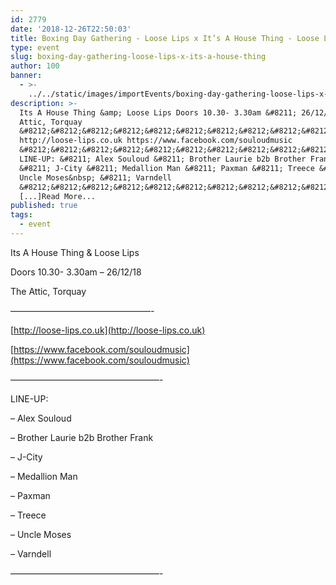 ```yaml
---
id: 2779
date: '2018-12-26T22:50:03'
title: Boxing Day Gathering - Loose Lips x It’s A House Thing - Loose Lips
type: event
slug: boxing-day-gathering-loose-lips-x-its-a-house-thing
author: 100
banner:
  - >-
    ../../static/images/importEvents/boxing-day-gathering-loose-lips-x-its-a-house-thing/image2779.jpeg
description: >-
  Its A House Thing &amp; Loose Lips Doors 10.30- 3.30am &#8211; 26/12/18 The
  Attic, Torquay
  &#8212;&#8212;&#8212;&#8212;&#8212;&#8212;&#8212;&#8212;&#8212;&#8212;&#8212;&#8212;&#8212;&#8212;&#8212;&#8212;-
  http://loose-lips.co.uk https://www.facebook.com/souloudmusic
  &#8212;&#8212;&#8212;&#8212;&#8212;&#8212;&#8212;&#8212;&#8212;&#8212;&#8212;&#8212;&#8212;&#8212;&#8212;&#8212;&#8212;-
  LINE-UP: &#8211; Alex Souloud &#8211; Brother Laurie b2b Brother Frank&nbsp;
  &#8211; J-City &#8211; Medallion Man &#8211; Paxman &#8211; Treece &#8211;
  Uncle Moses&nbsp; &#8211; Varndell
  &#8212;&#8212;&#8212;&#8212;&#8212;&#8212;&#8212;&#8212;&#8212;&#8212;&#8212;&#8212;&#8212;&#8212;&#8212;&#8212;&#8212;-
  [...]Read More...
published: true
tags:
  - event
---
```

Its A House Thing & Loose Lips

  

Doors 10.30- 3.30am – 26/12/18

The Attic, Torquay

————————————————-

  

[http://loose-lips.co.uk](http://loose-lips.co.uk)

[https://www.facebook.com/souloudmusic](https://www.facebook.com/souloudmusic)

  

—————————————————-

  

LINE-UP:

  

– Alex Souloud

– Brother Laurie b2b Brother Frank 

– J-City

– Medallion Man

– Paxman

– Treece

– Uncle Moses 

– Varndell

  

—————————————————-
